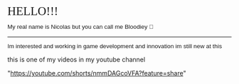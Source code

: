 <div class="WordSection1">

<p class="MsoNormal"><span lang="EN-US" style="font-size:20.0pt;line-height:107%;
font-family:ArcadeClassic">HELLO!!!</span></p>

<div style="border:none;border-bottom:solid windowtext 1.0pt;padding:0cm 0cm 1.0pt 0cm">

<p class="MsoNormal" style="border:none;padding:0cm"><span lang="EN-US" style="font-size:10.0pt;line-height:107%;font-family:&quot;Ubuntu&quot;,sans-serif">My real
name is Nicolas but you can call me Bloodiey </span><span style="font-size:
10.0pt;line-height:107%;font-family:&quot;Segoe UI Emoji&quot;,sans-serif">👋</span></p>

</div>

<p class="MsoNormal"><span lang="EN-US" style="font-size:10.0pt;line-height:107%;
font-family:&quot;Ubuntu&quot;,sans-serif">Im interested and working in game development
and innovation im still new at this</span></p>

</div>

this is one of my videos in my youtube channel 

"https://youtube.com/shorts/nmmDAGcoVFA?feature=share"

